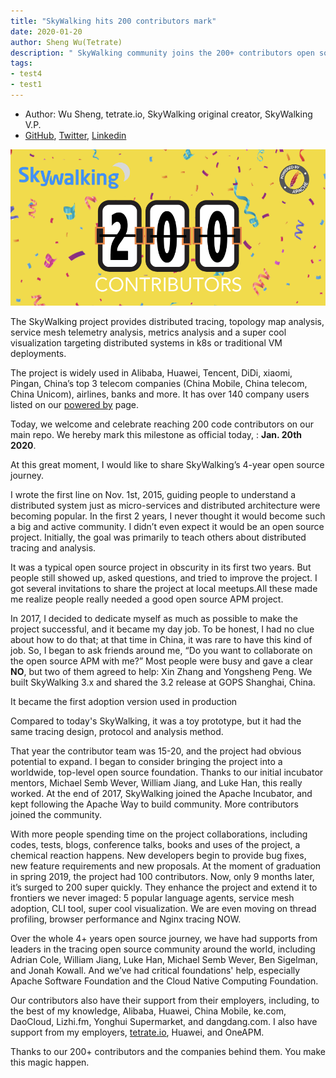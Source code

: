 ```yaml
---
title: "SkyWalking hits 200 contributors mark"
date: 2020-01-20
author: Sheng Wu(Tetrate)
description: " SkyWalking community joins the 200+ contributors open source club."
tags:
- test4
- test1
---
```


- Author: Wu Sheng, tetrate.io, SkyWalking original creator, SkyWalking V.P.
- [GitHub](https://github.com/wu-sheng), [Twitter](https://twitter.com/wusheng1108), [Linkedin](https://www.linkedin.com/in/wusheng1108)

![](200th-celebration.png)

The SkyWalking project provides distributed tracing, topology map analysis, service mesh telemetry analysis, metrics analysis and a super cool visualization
targeting distributed systems in k8s or traditional VM deployments.

The project is widely used in Alibaba, Huawei, Tencent, DiDi, xiaomi, Pingan, China’s top 3 telecom companies (China Mobile, China telecom, China Unicom), airlines, banks and more. It has over 140 company users listed on our [powered by](https://github.com/apache/skywalking/blob/master/docs/powered-by.md) page.

Today, we welcome and celebrate reaching 200 code contributors on our main repo. We hereby mark this milestone as official today, : **Jan. 20th 2020**.

At this great moment, I would like to share SkyWalking’s 4-year open source journey.

I wrote the first line on Nov. 1st, 2015, guiding people to understand a distributed system just as  micro-services and distributed architecture were becoming popular.
In the first 2 years, I never thought it would become such a big and active community. I didn’t even expect it would be an open source project.
Initially, the goal was primarily to teach others about distributed tracing and analysis.

It was a typical open source project in obscurity in its first two years. But 
people still showed up, asked questions, and tried to improve the project. I got several invitations to share the project at local meetups.All these made me realize people really needed a good open source APM project. 

In 2017, I decided to dedicate myself as much as possible to make the project successful, and it became my day job. To be honest, I had no clue about how to do that; at that time in China, it was rare to have this kind of job.
So, I began to ask friends around me, “Do you want to collaborate on the open source APM with me?” Most people were busy and gave a clear **NO**, but two of them agreed to help: Xin Zhang and Yongsheng Peng. We built SkyWalking 3.x and shared the 3.2 release at GOPS Shanghai, China. 

It became the first adoption version used in production 

Compared to today's SkyWalking, it was a toy prototype, but it had the same tracing design, protocol and analysis method. 

That year the contributor team was 15-20, and the project had obvious potential to expand. I began to consider bringing the project into a worldwide, top-level open source foundation. Thanks to our initial incubator mentors, Michael Semb Wever, William Jiang, and Luke Han, this really worked.
At the end of 2017, SkyWalking joined the Apache Incubator, and kept following the Apache Way to build community. More contributors joined the community.

With more people spending time on the project collaborations, including codes, tests, blogs, conference talks, books and uses of the project, a chemical reaction happens. New developers begin to provide bug fixes, new feature requirements and new proposals. 
At the moment of graduation in spring 2019, the project had 100 contributors. Now, only 9 months later, it’s surged to 200 super quickly. They enhance the project and extend it to frontiers we never imaged: 5 popular language agents, service mesh adoption, CLI tool, super cool visualization. We are even moving on thread profiling, browser performance and Nginx tracing NOW.

Over the whole 4+ years open source journey, we have had supports from leaders in the tracing open source community around the world, including Adrian Cole, William Jiang, Luke Han, Michael Semb Wever, Ben Sigelman, and Jonah Kowall. And we’ve had critical  foundations' help, especially Apache Software Foundation and the Cloud Native Computing Foundation.

Our contributors also have their support from their employers, including, to the best of my knowledge, Alibaba, Huawei, China Mobile, ke.com, DaoCloud, Lizhi.fm, Yonghui Supermarket, and dangdang.com. I also have support from my employers, [tetrate.io](https://www.tetrate.io/), Huawei, and OneAPM. 

Thanks to our 200+ contributors and the companies behind them. You make this magic happen.
